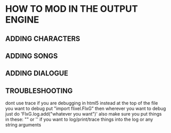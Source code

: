 # HOW TO MOD IN THE OUTPUT ENGINE

## ADDING CHARACTERS

## ADDING SONGS

## ADDING DIALOGUE

## TROUBLESHOOTING

dont use trace if you are debugging in html5 instead at the top of the file you want to debug put "import flixel.FlxG" then wherever you want to debug just do 'FlxG.log.add("whatever you want")'
also make sure you put things in these: "" or '' if you want to log/print/trace things into the log or any string arguments


